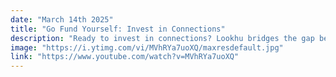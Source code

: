 ```yaml
---
date: "March 14th 2025"
title: "Go Fund Yourself: Invest in Connections"
description: "Ready to invest in connections? Lookhu bridges the gap between fans and creators with exclusive content, while Chatterworks is using AI to reshape recruitment with direct, verified connections to top talent."
image: "https://i.ytimg.com/vi/MVhRYa7uoXQ/maxresdefault.jpg"
link: "https://www.youtube.com/watch?v=MVhRYa7uoXQ"
---
```

